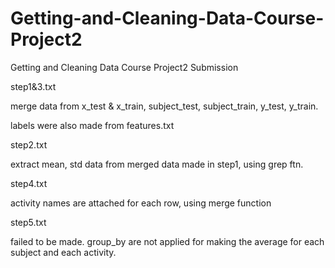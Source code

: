 # Getting-and-Cleaning-Data-Course-Project2
Getting and Cleaning Data Course Project2 Submission

step1&3.txt 

  merge data from x_test & x_train, subject_test, subject_train, y_test, y_train.
  
  labels were also made from features.txt
  
step2.txt

  extract mean, std data from merged data made in step1, using grep ftn.
  
step4.txt

  activity names are attached for each row, using merge function

step5.txt

  failed to be made. 
  group_by are not applied for making the average for each subject and each activity.
  
